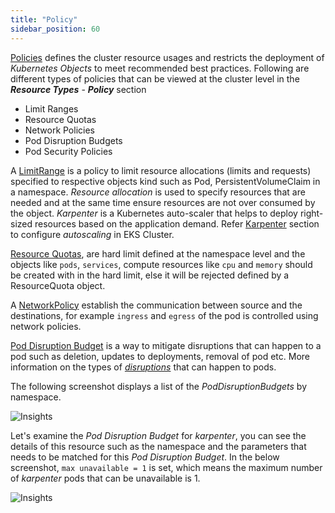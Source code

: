```yaml
---
title: "Policy"
sidebar_position: 60
---
```


[Policies](https://kubernetes.io/docs/concepts/policy/) defines the cluster resource usages and restricts the deployment of _Kubernetes Objects_ to meet recommended best practices. Following are different types of policies that can be viewed at the cluster level in the **_Resource Types_** - **_Policy_** section

- Limit Ranges
- Resource Quotas
- Network Policies
- Pod Disruption Budgets
- Pod Security Policies

A [LimitRange](https://kubernetes.io/docs/concepts/policy/limit-range/) is a policy to limit resource allocations (limits and requests) specified to respective objects kind such as Pod, PersistentVolumeClaim in a namespace. _Resource allocation_ is used to specify resources that are needed and at the same time ensure resources are not over consumed by the object. _Karpenter_ is a Kubernetes auto-scaler that helps to deploy right-sized resources based on the application demand. Refer [Karpenter](../../../fundamentals/compute/karpenter/index.md) section to configure _autoscaling_ in EKS Cluster.

[Resource Quotas](https://kubernetes.io/docs/concepts/policy/resource-quotas/), are hard limit defined at the namespace level and the objects like `pods`, `services`, compute resources like `cpu` and `memory` should be created with in the hard limit, else it will be rejected defined by a ResourceQuota object.

A [NetworkPolicy](https://kubernetes.io/docs/concepts/services-networking/network-policies/) establish the communication between source and the destinations, for example `ingress` and `egress` of the pod is controlled using network policies.

[Pod Disruption Budget](https://kubernetes.io/docs/tasks/run-application/configure-pdb/) is a way to mitigate disruptions that can happen to a pod such as deletion, updates to deployments, removal of pod etc. More information on the types of _[disruptions](https://kubernetes.io/docs/concepts/workloads/pods/disruptions/)_ that can happen to pods.

The following screenshot displays a list of the _PodDisruptionBudgets_ by namespace.

![Insights](/img/resource-view/policy-poddisruption.jpg)

Let's examine the _Pod Disruption Budget_ for _karpenter_, you can see the details of this resource such as the namespace and the parameters that needs to be matched for this _Pod Disruption Budget_. In the below screenshot, `max unavailable = 1` is set, which means the maximum number of _karpenter_ pods that can be unavailable is 1.

![Insights](/img/resource-view/policy-poddisruption-detail.jpg)

